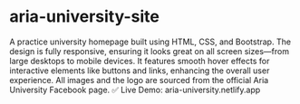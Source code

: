 # aria-university-site
A practice university homepage built using HTML, CSS, and Bootstrap.
The design is fully responsive, ensuring it looks great on all screen sizes—from large desktops to mobile devices.
It features smooth hover effects for interactive elements like buttons and links, enhancing the overall user experience.
All images and the logo are sourced from the official Aria University Facebook page.
✅ Live Demo: aria-university.netlify.app
